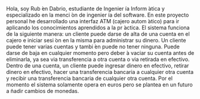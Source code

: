 Hola, soy Rub ́en Dabrio, estudiante de Ingenier ́ıa Inform ́atica y especializado en la menci ́on de ingenier ́ıa del software.
En este proyecto personal he desarrollado una interfaz ATM (cajero autom ́atico) para ir aplicando los conocimientos
aprendidos a la pr ́actica.
El sistema funciona de la siguiente manera: un cliente puede darse de alta de una cuenta en el cajero e iniciar sesi ́on en la
misma para administrar su dinero. Un cliente puede tener varias cuentas y tambi ́en puede no tener ninguna. Puede darse
de baja en cualquier momento pero deber ́a vaciar su cuenta antes de eliminarla, ya sea via transferencia a otra cuenta o
via retirada en efectivo.
Dentro de una cuenta, un cliente puede ingresar dinero en efectivo, retirar dinero en efectivo, hacer una transferencia
bancaria a cualquier otra cuenta y recibir una transferencia bancaria de cualquier otra cuenta. Por el momento el sistema
solamente opera en euros pero se plantea en un futuro a ̃nadir cambios de monedas.
